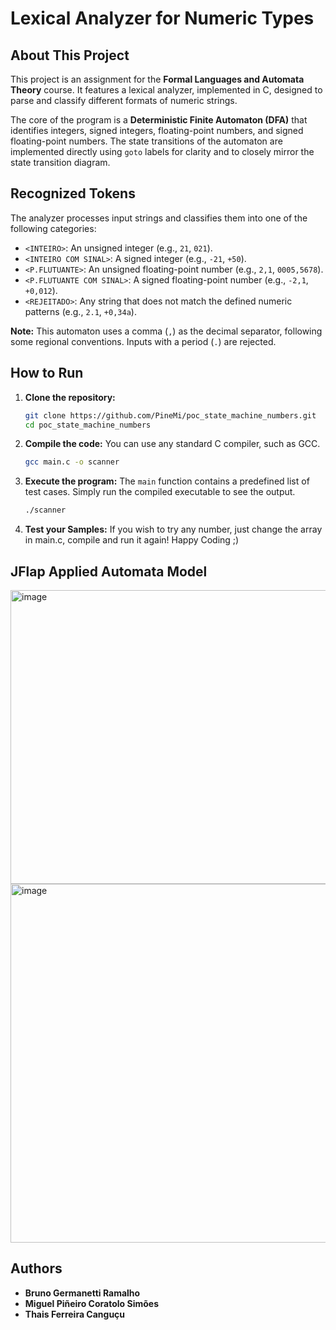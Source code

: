 # Lexical Analyzer for Numeric Types

## About This Project

This project is an assignment for the **Formal Languages and Automata Theory** course. It features a lexical analyzer, implemented in C, designed to parse and classify different formats of numeric strings.

The core of the program is a **Deterministic Finite Automaton (DFA)** that identifies integers, signed integers, floating-point numbers, and signed floating-point numbers. The state transitions of the automaton are implemented directly using `goto` labels for clarity and to closely mirror the state transition diagram.

## Recognized Tokens

The analyzer processes input strings and classifies them into one of the following categories:

  * `<INTEIRO>`: An unsigned integer (e.g., `21`, `021`).
  * `<INTEIRO COM SINAL>`: A signed integer (e.g., `-21`, `+50`).
  * `<P.FLUTUANTE>`: An unsigned floating-point number (e.g., `2,1`, `0005,5678`).
  * `<P.FLUTUANTE COM SINAL>`: A signed floating-point number (e.g., `-2,1`, `+0,012`).
  * `<REJEITADO>`: Any string that does not match the defined numeric patterns (e.g., `2.1`, `+0,34a`).

**Note:** This automaton uses a comma (`,`) as the decimal separator, following some regional conventions. Inputs with a period (`.`) are rejected.

## How to Run

1.  **Clone the repository:**

    ```bash
    git clone https://github.com/PineMi/poc_state_machine_numbers.git
    cd poc_state_machine_numbers
    ```

2.  **Compile the code:**
    You can use any standard C compiler, such as GCC.

    ```bash
    gcc main.c -o scanner
    ```

3.  **Execute the program:**
    The `main` function contains a predefined list of test cases. Simply run the compiled executable to see the output.

    ```bash
    ./scanner
    ```
4. **Test your Samples:**
   If you wish to try any number, just change the array in main.c, compile and run it again!
   Happy Coding ;)

## JFlap Applied Automata Model
<img width="923" height="470" alt="image" src="https://github.com/user-attachments/assets/e390b6f6-155e-49e9-b29b-a78d71be1424" />
<img width="1280" height="574" alt="image" src="https://github.com/user-attachments/assets/0eab9e5d-d89f-4bc8-bc69-1afc8821f381" />

## Authors

  * **Bruno Germanetti Ramalho**
  * **Miguel Piñeiro Coratolo Simões**
  * **Thais Ferreira Canguçu**
